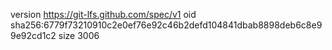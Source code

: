 version https://git-lfs.github.com/spec/v1
oid sha256:6779f73210910c2e0ef76e92c46b2defd104841dbab8898deb6c8e99e92cd1c2
size 3006
